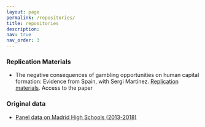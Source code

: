 ```yaml
---
layout: page
permalink: /repositories/
title: repositories
description: 
nav: true
nav_order: 3
---
```

### Replication Materials

- The negative consequences of gambling opportunities on human capital formation: Evidence from Spain, with Sergi Martínez. [Replication materials](http://github.com/marespadafor/replication_gambling). Access to the paper

### Original data
- [Panel data on Madrid High Schools (2013-2018)](https://dataverse.harvard.edu/dataset.xhtml?persistentId=doi:10.7910/DVN/K4NSBK)
